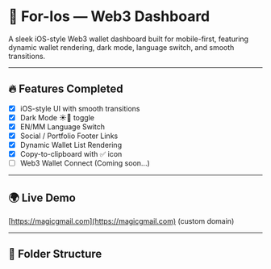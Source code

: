 # 📱 For-Ios — Web3 Dashboard

A sleek iOS-style Web3 wallet dashboard built for mobile-first, featuring dynamic wallet rendering, dark mode, language switch, and smooth transitions.

---

## 🔥 Features Completed

- [x] iOS-style UI with smooth transitions
- [x] Dark Mode ☀️🌙 toggle
- [x] EN/MM Language Switch
- [x] Social / Portfolio Footer Links
- [x] Dynamic Wallet List Rendering
- [x] Copy-to-clipboard with ✅ icon
- [ ] Web3 Wallet Connect (Coming soon...)

---

## 🌍 Live Demo

[https://magicgmail.com](https://magicgmail.com) (custom domain)

---

## 📂 Folder Structure
